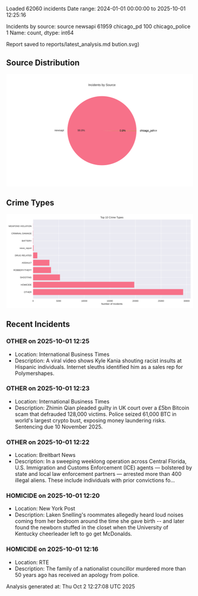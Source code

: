 
Loaded 62060 incidents
Date range: 2024-01-01 00:00:00 to 2025-10-01 12:25:16

Incidents by source:
source
newsapi           61959
chicago_pd          100
chicago_police        1
Name: count, dtype: int64

Report saved to reports/latest_analysis.md
bution.svg)

## Source Distribution
![Source Distribution](images/source_distribution.svg)

## Crime Types
![Crime Types](images/crime_types.svg)

## Recent Incidents

### OTHER on 2025-10-01 12:25
- Location: International Business Times
- Description: A viral video shows Kyle Kania shouting racist insults at Hispanic individuals. Internet sleuths identified him as a sales rep for Polymershapes.


### OTHER on 2025-10-01 12:23
- Location: International Business Times
- Description: Zhimin Qian pleaded guilty in UK court over a £5bn Bitcoin scam that defrauded 128,000 victims. Police seized 61,000 BTC in world's largest crypto bust, exposing money laundering risks. Sentencing due 10 November 2025.


### OTHER on 2025-10-01 12:22
- Location: Breitbart News
- Description: In a sweeping weeklong operation across Central Florida, U.S. Immigration and Customs Enforcement (ICE) agents — bolstered by state and local law enforcement partners — arrested more than 400 illegal aliens. These include individuals with prior convictions fo…


### HOMICIDE on 2025-10-01 12:20
- Location: New York Post
- Description: Laken Snelling's roommates allegedly heard loud noises coming from her bedroom around the time she gave birth -- and later found the newborn stuffed in the closet when the University of Kentucky cheerleader left to go get McDonalds.


### HOMICIDE on 2025-10-01 12:16
- Location: RTE
- Description: The family of a nationalist councillor murdered more than 50 years ago has received an apology from police.

Analysis generated at: Thu Oct  2 12:27:08 UTC 2025
